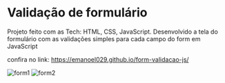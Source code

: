 # Validação de formulário #

<p>Projeto feito com as Tech: HTML, CSS, JavaScript. Desenvolvido a tela do formulário com as validações simples para cada campo do form em JavaScript</p>

confira no link: https://emanoel029.github.io/form-validacao-js/

![form1](https://github.com/Emanoel029/form-validacao-js/assets/138140487/9f6771c9-e145-4282-ae67-28b3685e015d)
![form2](https://github.com/Emanoel029/form-validacao-js/assets/138140487/936ea94b-2657-406a-bf3f-15689dcbb28d)

